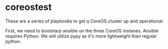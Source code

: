 # coreostest

These are a series of playbooks to get a CoreOS cluster up and operational.

First, we need to bootstarp ansible on the three CoreOS instanes.  Ansible requires Python.  We will utilize pypy as it's more lightweight than regular python.
